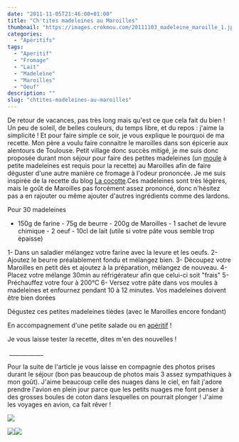 ```yaml
---
date: "2011-11-05T21:46:00+01:00"
title: "Ch'tites madeleines au Maroilles"
thumbnail: "https://images.crokmou.com/20111103_madeleine_maroille_1.jpg"
categories:
  - "Apéritifs"
tags:
  - "Aperitif"
  - "Fromage"
  - "Lait"
  - "Madeleine"
  - "Maroilles"
  - "Oeuf"
description: ""
slug: "chtites-madeleines-au-maroilles"
---
```


De retour de vacances, pas très long mais qu'est ce que cela fait du bien ! Un peu de soleil, de belles couleurs, du temps libre, et du repos : j'aime la simplicité ! Et pour faire simple ce soir, je vous explique le pourquoi de ma recette. Mon père a voulu faire connaitre le maroilles dans son épicerie aux alentours de Toulouse. Petit village donc succès mitigé, je me suis donc proposée durant mon séjour pour faire des petites madeleines (un [moule](http://www.rueducommerce.fr/m/pl/malid:5325292) à petite madeleines est requis pour la recette) au Maroilles afin de faire déguster d'une autre manière ce fromage à l'odeur prononcée. Je me suis inspirée de la recette du blog [La cocotte](http://lacocotte.nordblogs.com/archive/2011/03/02/ch-tites-madeleines.html).Ces madeleines sont très légères, mais le goût de Maroilles pas forcément assez prononcé, donc n'hésitez pas a en rajouter ou même ajouter d'autres ingrédients comme des lardons.

Pour 30 madeleines

- 150g de farine - 75g de beurre - 200g de Maroilles - 1 sachet de levure chimique - 2 oeuf - 10cl de lait (utile si votre pâte vous semble trop épaisse)

1- Dans un saladier mélangez votre farine avec la levure et les oeufs. 2- Ajoutez le beurre préalablement fondu et mélangez bien. 3- Découpez votre Maroilles en petit dès et ajoutez à la préparation, mélangez de nouveau. 4- Placez votre mélange 30min au réfrigérateur afin que celui-ci soit "frais" 5- Préchauffez votre four à 200°C 6- Versez votre pâte dans vos moules à madeleines et enfournez pendant 10 à 12 minutes. Vos madeleines doivent être bien dorées

Dégustez ces petites madeleines tièdes (avec le Maroilles encore fondant)

En accompagnement d'une petite salade ou en [apéritif](http://www.rueducommerce.fr/m/pl/malid:4969865) !

Je vous laisse tester la recette, dites m'en des nouvelles !

 ____________

Pour la suite de l'article je vous laisse en compagnie des photos prises durant le séjour (bon pas beaucoup de photos mais 3 assez sympathiques à mon goût). J'aime beaucoup celle des nuages dans le ciel, en fait j'adore prendre l'avion en plein jour parce que les petits nuages me font penser à des grosses boules de coton dans lesquelles on pourrait plonger ! J'aime les voyages en avion, ca fait rêver !

[![](http://1.bp.blogspot.com/-gqHQFPUXMKc/TrWe7xvDuSI/AAAAAAAABDQ/A8tpm2nE4Dc/s640/IMG_5017.jpg)](http://1.bp.blogspot.com/-gqHQFPUXMKc/TrWe7xvDuSI/AAAAAAAABDQ/A8tpm2nE4Dc/s1600/IMG_5017.jpg)

[![](http://3.bp.blogspot.com/-aPEz_Sa3frw/TrWe4mOSdjI/AAAAAAAABDI/g-Z7PCfiYUY/s400/IMG_4861.jpg)](http://3.bp.blogspot.com/-aPEz_Sa3frw/TrWe4mOSdjI/AAAAAAAABDI/g-Z7PCfiYUY/s1600/IMG_4861.jpg)[![](http://4.bp.blogspot.com/-il2YIIBi2_Q/TrWewc3vSEI/AAAAAAAABDA/UUDowouyYew/s400/IMG_4844.jpg)](http://4.bp.blogspot.com/-il2YIIBi2_Q/TrWewc3vSEI/AAAAAAAABDA/UUDowouyYew/s1600/IMG_4844.jpg)